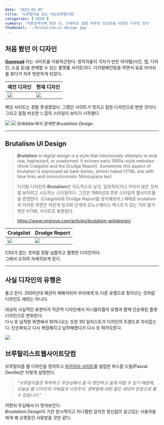```yaml
---
date: '2023-01-05'
title: '브루탈리즘 또는 네오브루탈리즘'
categories: ['UIUX']
summary: '미완성적이며 면과 선, 산세리프 글꼴 위주의 단순함을 이용한 디자인 양식'
thumbnail: './brutalism-ui-design.jpg'
---
```


## 처음 봤던 이 디자인

[**Gumroad**](https://gumroad.com/) 라는 사이트를 이용하곤한다. 창작자들이 각자가 만든 아이템(사진, 앱, 디자인, 소설 등)을 판매할 수 있는 플랫폼 사이트이다. 디지털페인팅을 하면서 유료 브러쉬를 찾다가 자주 방문하게 되었다.

| 예전 디자인                          | 현재 디자인                          |
| ------------------------------------ | ------------------------------------ |
| ![](https://i.imgur.com/TAfFuXP.png) | ![](https://i.imgur.com/BvFn95O.png) |

해당 사이트는 정말 못생겼었다. 그랬던 사이트가 멋지고 힙한 디자인으로 변한 것이다.  
그리고 점점 비슷한 느낌의 스타일이 보이기 시작했다.

![](https://i.imgur.com/ePuZaDv.png)
![](https://i.imgur.com/GDY80U1.png)
_Dribbble에서 검색한 Brustalism Design_

---

## Brutalism UI Design

> **_Brutalism_** in digital design is a style that intentionally attempts to look raw, haphazard, or unadorned. It echoes early 1990s-style websites (think Craigslist and the Drudge Report). Sometimes this aspect of brutalism is expressed as bare-bones, almost naked HTML site with blue links and monochromatic Monospace text.
>
> 디지털 디자인의 **Brutalism**은 의도적으로 날것, 임의적이거나 꾸미지 않은 것처럼 보이려고 시도하는 스타일이다. 그것은 1990년대 초반 스타일의 웹사이트들을 반영한다. (Craigslist와 Drudge Report를 생각해보라.) 때때로 brutalism의 이러한 측면은 파란색 링크와 단색의 모노스페이스 텍스트가 있는 거의 벌거벗은 HTML 사이트로 표현된다.
>
> https://www.nngroup.com/articles/brutalism-antidesign/

| Craigslist                           | Drudge Report                        |
| ------------------------------------ | ------------------------------------ |
| ![](https://i.imgur.com/WDftdmP.png) | ![](https://i.imgur.com/1JCS70X.png) |

CSS가 없는 것처럼 정말 심플하고 플랫한 디자인이다.  
그래서 오히려 자세히보게 된다.

---

## 사실 디자인의 유행은

돌고 돈다. 2000년대 패션이 재해석되어 우리에게 또 다른 유행으로 찾아오는 것처럼 디자인도 예외는 아니다.

대상의 사실적인 표현이자 직관적 디자인에서 미니멀리즘의 유행과 함께 단순화된 플랫 디자인으로 변화한다.  
다시 또 납작한 화면에서 튀어나오는 듯한 3D 일러스트가 디자인의 트렌드로 자리잡는다. 단순화되고 다시 복잡해지고 납작해졌다가 다시 또 튀어오른다.

![](https://i.imgur.com/vCxrv51.png)

## 브루탈리스트웹사이트닷컴

브루탈리즘 웹 디자인을 정의하고 [아카이브 사이트](https://brutalistwebsites.com)를 설립한 파스칼 드빌(Pascal Deville)은 이렇게 설명한다.

> _“브루탈리즘은 투박하고 무관심해서 좀 더 편안하고 쉽게 대할 수 있기 때문에, 오늘날 웹 디자인의 가벼움과 낙관주의, 경박함에 대한 젊은 세대의 반응으로 볼 수 있습니다.”_

어쩐지 무심해서 더 멋져보인다.  
*Brustalism Design*이 가진 원시적이고 미니멀한 감각은 정신없이 살고있는 사용자들에게 꽤 오랫동안 사랑받을 것만 같다.
